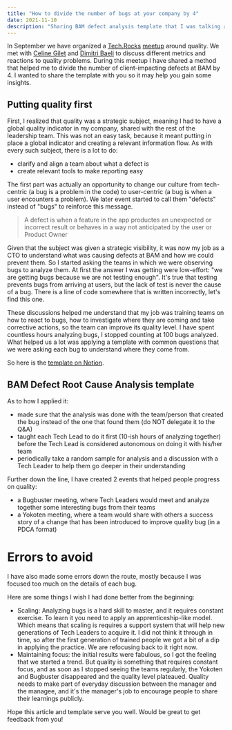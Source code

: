 ```yaml
---
title: "How to divide the number of bugs at your company by 4"
date: 2021-11-10
description: "Sharing BAM defect analysis template that I was talking about on Tech.Rocks Meetup"
---
```


In September we have organized a [Tech.Rocks](http://www.tech.rocks/) [meetup](https://www.youtube.com/watch?v=C9IhY_h1h_Y) around quality. We met with [Celine Gilet](https://twitter.com/celinegilet) and [Dimitri Baeli](https://twitter.com/dbaeli) to discuss different metrics and reactions to quality problems.
During this meetup I have shared a method that helped me to divide the number of client-impacting defects at BAM by 4.
I wanted to share the template with you so it may help you gain some insights.

## Putting quality first

First, I realized that quality was a strategic subject, meaning I had to have a global quality indicator in my company, shared with the rest of the leadership team.
This was not an easy task, because it meant putting in place a global indicator and creating a relevant information flow.
As with every such subject, there is a lot to do:

- clarify and align a team about what a defect is
- create relevant tools to make reporting easy

The first part was actually an opportunity to change our culture from tech-centric (a bug is a problem in the code) to user-centric (a bug is when a user encounters a problem).
We later event started to call them "defects" instead of "bugs" to reinforce this message.

> A defect is when a feature in the app productes an unexpected or incorrect result or behaves in a way not anticipated by the user or Product Owner

Given that the subject was given a strategic visibility, it was now my job as a CTO to understand what was causing defects at BAM and how we could prevent them.
So I started asking the teams in which we were observing bugs to analyze them. At first the answer I was getting were low-effort: "we are getting bugs because we are not testing enough".
It's true that testing prevents bugs from arriving at users, but the lack of test is never the cause of a bug. There is a line of code somewhere that is written incorrectly, let's find this one.

These discussions helped me understand that my job was training teams on how to react to bugs, how to investigate where they are coming and take corrective actions, so the team can improve its quality level.
I have spent countless hours analyzing bugs, I stopped counting at 100 bugs analyzed. What helped us a lot was applying a template with common questions that we were asking each bug to understand where they come from.

So here is the [template on Notion](https://m33.notion.site/PUBLIC-BAM-QRQC-TEMPLATE-2021-ad3ae8eba3bb49f9895c960dc1f9b2f1).

## BAM Defect Root Cause Analysis template

As to how I applied it:

- made sure that the analysis was done with the team/person that created the bug instead of the one that found them (do NOT delegate it to the Q&A)
- taught each Tech Lead to do it first (10-ish hours of analyzing together) before the Tech Lead is considered autonomous on doing it with his/her team
- periodically take a random sample for analysis and a discussion with a Tech Leader to help them go deeper in their understanding

Further down the line, I have created 2 events that helped people progress on quality:

- a Bugbuster meeting, where Tech Leaders would meet and analyze together some interesting bugs from their teams
- a Yokoten meeting, where a team would share with others a success story of a change that has been introduced to improve quality bug (in a PDCA format)

# Errors to avoid

I have also made some errors down the route, mostly because I was focused too much on the details of each bug.

Here are some things I wish I had done better from the beginning:

- Scaling: Analyzing bugs is a hard skill to master, and it requires constant exercise. To learn it you need to apply an apprenticeship-like model. Which means that scaling is requires a support system that will help new generations of Tech Leaders to acquire it. I did not think it through in time, so after the first generation of trained people we got a bit of a dip in applying the practice. We are refocusing back to it right now.
- Maintaining focus: the initial results were fabulous, so I got the feeling that we started a trend. But quality is something that requires constant focus, and as soon as I stopped seeing the teams regularly, the Yokoten and Bugbuster disappeared and the quality level plateaued. Quality needs to make part of everyday discussion between the manager and the managee, and it's the manager's job to encourage people to share their learnings publicly.

Hope this article and template serve you well. Would be great to get feedback from you!
